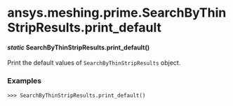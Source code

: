 <a id="ansys-meshing-prime-searchbythinstripresults-print-default"></a>

# ansys.meshing.prime.SearchByThinStripResults.print_default

<a id="ansys.meshing.prime.SearchByThinStripResults.print_default"></a>

#### *static* SearchByThinStripResults.print_default()

Print the default values of `SearchByThinStripResults` object.

### Examples

```pycon
>>> SearchByThinStripResults.print_default()
```

<!-- !! processed by numpydoc !! -->
